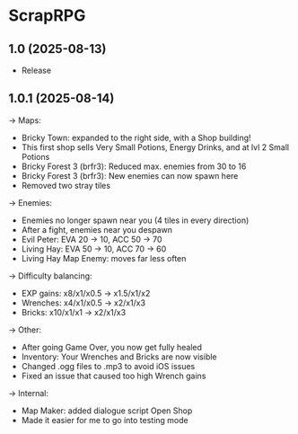 ﻿# ScrapRPG
## 1.0 (2025-08-13)
- Release 

## 1.0.1 (2025-08-14)
-> Maps:
- Bricky Town: expanded to the right side, with a Shop building!
- This first shop sells Very Small Potions, Energy Drinks, and at lvl 2 Small Potions
- Bricky Forest 3 (brfr3): Reduced max. enemies from 30 to 16
- Bricky Forest 3 (brfr3): New enemies can now spawn here
- Removed two stray tiles

-> Enemies:
- Enemies no longer spawn near you (4 tiles in every direction)
- After a fight, enemies near you despawn
- Evil Peter: EVA 20 -> 10, ACC 50 -> 70
- Living Hay: EVA 50 -> 10, ACC 70 -> 60
- Living Hay Map Enemy: moves far less often

-> Difficulty balancing:
- EXP gains: x8/x1/x0.5 -> x1.5/x1/x2
- Wrenches: x4/x1/x0.5 -> x2/x1/x3
- Bricks: x10/x1/x1 -> x2/x1/x3

-> Other:
- After going Game Over, you now get fully healed
- Inventory: Your Wrenches and Bricks are now visible
- Changed .ogg files to .mp3 to avoid iOS issues
- Fixed an issue that caused too high Wrench gains

-> Internal:
- Map Maker: added dialogue script Open Shop
- Made it easier for me to go into testing mode